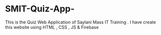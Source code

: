 # SMIT-Quiz-App-
This is the Quiz Web Application of Saylani Mass IT Training . I have create this website using HTML , CSS , JS &amp; Firebase
